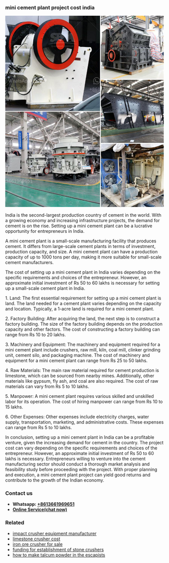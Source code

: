 <h3>mini cement plant project cost india</h3><img src='1708322719.jpg' alt=''><p>India is the second-largest production country of cement in the world. With a growing economy and increasing infrastructure projects, the demand for cement is on the rise. Setting up a mini cement plant can be a lucrative opportunity for entrepreneurs in India.</p><p>A mini cement plant is a small-scale manufacturing facility that produces cement. It differs from large-scale cement plants in terms of investment, production capacity, and size. A mini cement plant can have a production capacity of up to 1000 tons per day, making it more suitable for small-scale cement manufacturers.</p><p>The cost of setting up a mini cement plant in India varies depending on the specific requirements and choices of the entrepreneur. However, an approximate initial investment of Rs 50 to 60 lakhs is necessary for setting up a small-scale cement plant in India.</p><p>1. Land: The first essential requirement for setting up a mini cement plant is land. The land needed for a cement plant varies depending on the capacity and location. Typically, a 1-acre land is required for a mini cement plant.</p><p>2. Factory Building: After acquiring the land, the next step is to construct a factory building. The size of the factory building depends on the production capacity and other factors. The cost of constructing a factory building can range from Rs 10 to 20 lakhs.</p><p>3. Machinery and Equipment: The machinery and equipment required for a mini cement plant include crushers, raw mill, kiln, coal mill, clinker grinding unit, cement silo, and packaging machine. The cost of machinery and equipment for a mini cement plant can range from Rs 25 to 50 lakhs.</p><p>4. Raw Materials: The main raw material required for cement production is limestone, which can be sourced from nearby mines. Additionally, other materials like gypsum, fly ash, and coal are also required. The cost of raw materials can vary from Rs 5 to 10 lakhs.</p><p>5. Manpower: A mini cement plant requires various skilled and unskilled labor for its operation. The cost of hiring manpower can range from Rs 10 to 15 lakhs.</p><p>6. Other Expenses: Other expenses include electricity charges, water supply, transportation, marketing, and administrative costs. These expenses can range from Rs 5 to 10 lakhs.</p><p>In conclusion, setting up a mini cement plant in India can be a profitable venture, given the increasing demand for cement in the country. The project cost can vary depending on the specific requirements and choices of the entrepreneur. However, an approximate initial investment of Rs 50 to 60 lakhs is necessary. Entrepreneurs willing to venture into the cement manufacturing sector should conduct a thorough market analysis and feasibility study before proceeding with the project. With proper planning and execution, a mini cement plant project can yield good returns and contribute to the growth of the Indian economy.</p><h3>Contact us</h3><ul><li><strong>Whatsapp:&nbsp;<a href="https://wa.me/8613661969651">+8613661969651</a></strong></li><li><a href="https://swt.shibang-china.com/?git&amp;zhl&amp;mini cement plant project cost india"><strong>Online Service(chat now)</strong></a></li></ul><h3>Related</h3><ul><li><a href='impact crusher equipment manufacturer.md'>impact crusher equipment manufacturer</a></li><li><a href='limestone crusher cost.md'>limestone crusher cost</a></li><li><a href='iron ore crusher for sale.md'>iron ore crusher for sale</a></li><li><a href='funding for establishment of stone crushers.md'>funding for establishment of stone crushers</a></li><li><a href='how to make talcum powder in the escapists.md'>how to make talcum powder in the escapists</a></li></ul>